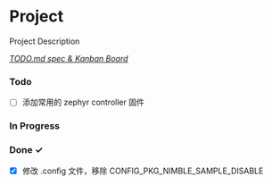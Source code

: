 # Project

Project Description

<em>[TODO.md spec & Kanban Board](https://bit.ly/3fCwKfM)</em>

### Todo

- [ ] 添加常用的 zephyr controller 固件  

### In Progress


### Done ✓

- [x] 修改 .config 文件，移除 CONFIG_PKG_NIMBLE_SAMPLE_DISABLE  

